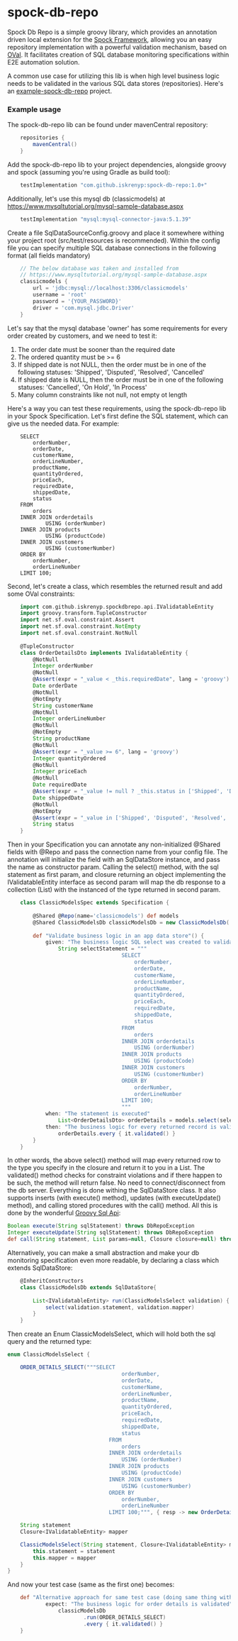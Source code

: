 # spock-db-repo

Spock Db Repo is a simple groovy library, which provides an annotation driven local extension for the [Spock Framework], allowing you an easy repository implementation with a powerful validation mechanism, based on [OVal]. 
It facilitates creation of SQL database monitoring specifications within E2E automation solution.

A common use case for utilizing this lib is when high level business logic needs to be validated in the various SQL data stores (repositories). Here's an [example-spock-db-repo] project.

### Example usage

The spock-db-repo lib can be found under mavenCentral repository:

```groovy
    repositories {
        mavenCentral()
    }
```

Add the spock-db-repo lib to your project dependencies, alongside groovy and spock (assuming you're using Gradle as build tool):

```groovy
    testImplementation "com.github.iskrenyp:spock-db-repo:1.0+"
```

Additionally, let's use this mysql db (classicmodels) at https://www.mysqltutorial.org/mysql-sample-database.aspx

```groovy
    testImplementation "mysql:mysql-connector-java:5.1.39"
```
Create a file SqlDataSourceConfig.groovy and place it somewhere withing your project root (src/test/resources is recommended).
Within the config file you can specify multiple SQL database connections in the following format (all fields mandatory)

```groovy
    // The below database was taken and installed from
    // https://www.mysqltutorial.org/mysql-sample-database.aspx
    classicmodels {
        url = 'jdbc:mysql://localhost:3306/classicmodels'
        username = 'root'
        password = '{YOUR_PASSWORD}'
        driver = 'com.mysql.jdbc.Driver'
    }
```

Let's say that the mysql database 'owner' has some requirements for every order created by customers, and we need to test it:
1) The order date must be sooner than the required date
2) The ordered quantity must be >= 6
3) If shipped date is not NULL, then the order must be in one of the following statuses: 'Shipped', 'Disputed', 'Resolved', 'Cancelled'
4) If shipped date is NULL, then the order must be in one of the following statuses: 'Cancelled', 'On Hold', 'In Process'
5) Many column constraints like not null, not empty ot length

Here's a way you can test these requirements, using the spock-db-repo lib in your Spock Specification.
Let's first define the SQL statement, which can give us the needed data. For example:

```mysql-psql
    SELECT
    	orderNumber,
    	orderDate,
    	customerName,
    	orderLineNumber,
    	productName,
    	quantityOrdered,
    	priceEach,
    	requiredDate,
    	shippedDate,
    	status
    FROM
    	orders
    INNER JOIN orderdetails
    		USING (orderNumber)
    INNER JOIN products
    		USING (productCode)
    INNER JOIN customers
    		USING (customerNumber)
    ORDER BY
    	orderNumber,
    	orderLineNumber
    LIMIT 100;
```

Second, let's create a class, which resembles the returned result and add some OVal constraints:

```groovy
    import com.github.iskrenyp.spockdbrepo.api.IValidatableEntity
    import groovy.transform.TupleConstructor
    import net.sf.oval.constraint.Assert
    import net.sf.oval.constraint.NotEmpty
    import net.sf.oval.constraint.NotNull
    
    @TupleConstructor
    class OrderDetailsDto implements IValidatableEntity {
        @NotNull
        Integer orderNumber
        @NotNull
        @Assert(expr = "_value < _this.requiredDate", lang = 'groovy')
        Date orderDate
        @NotNull
        @NotEmpty
        String customerName
        @NotNull
        Integer orderLineNumber
        @NotNull
        @NotEmpty
        String productName
        @NotNull
        @Assert(expr = "_value >= 6", lang = 'groovy')
        Integer quantityOrdered
        @NotNull
        Integer priceEach
        @NotNull
        Date requiredDate
        @Assert(expr = "_value != null ? _this.status in ['Shipped', 'Disputed', 'Resolved', 'Cancelled'] : _this.status in ['Cancelled', 'On Hold', 'In Process']", lang = 'groovy')
        Date shippedDate
        @NotNull
        @NotEmpty
        @Assert(expr = "_value in ['Shipped', 'Disputed', 'Resolved', 'Cancelled', 'On Hold', 'In Process']", lang = 'groovy')
        String status
    }
```

Then in your Specification you can annotate any non-initialized @Shared fields with @Repo and pass the connection name from your config file. 
The annotation will initialize the field with an SqlDataStore instance, and pass the name as constructor param. Calling the select() method, with the sql statement as first param, and closure returning an object implementing the IValidatableEntity interface as second param will map the db response to a collection (List) with the instanced of the type returned in second param.

```groovy
    class ClassicModelsSpec extends Specification {
    
        @Shared @Repo(name='classicmodels') def models
        @Shared ClassicModelsDb classicModelsDb = new ClassicModelsDb('classicmodels')
    
        def "Validate business logic in an app data store"() {
            given: "The business logic SQL select was created to validate the business requirement"
                String selectStatement = """
                                    SELECT 
                                        orderNumber,
                                        orderDate,
                                        customerName,
                                        orderLineNumber,
                                        productName,
                                        quantityOrdered,
                                        priceEach,
                                        requiredDate,
                                        shippedDate,
                                        status 
                                    FROM
                                        orders
                                    INNER JOIN orderdetails 
                                        USING (orderNumber)
                                    INNER JOIN products 
                                        USING (productCode)
                                    INNER JOIN customers 
                                        USING (customerNumber)
                                    ORDER BY 
                                        orderNumber, 
                                        orderLineNumber
                                    LIMIT 100;
                                    """
            when: "The statement is executed"
                List<OrderDetailsDto> orderDetails = models.select(selectStatement) { resp -> new OrderDetailsDto(resp) }
            then: "The business logic for every returned record is validated"
                orderDetails.every { it.validated() }
        }
    }
```
In other words, the above select() method will map every returned row to the type you specify in the closure
and return it to you in a List. The validated() method checks for constraint violations and if there happen to be 
such, the method will return false.
No need to connect/disconnect from the db server. Everything is done withing the SqlDataStore class. It also
supports inserts (with execute() method), updates (with executeUpdate() method), and calling stored procedures 
with the call() method. All this is done by the wonderful [Groovy Sql Api]:

```groovy
Boolean execute(String sqlStatement) throws DbRepoException 
Integer executeUpdate(String sqlStatement) throws DbRepoException 
def call(String statement, List params=null, Closure closure=null) throws DbRepoException 
```

Alternatively, you can make a small abstraction and make your db monitoring specification even more readable, by
declaring a class which extends SqlDataStore:

```groovy
    @InheritConstructors
    class ClassicModelsDb extends SqlDataStore{
    
        List<IValidatableEntity> run(ClassicModelsSelect validation) {
            select(validation.statement, validation.mapper)
        }
    }
```

Then create an Enum ClassicModelsSelect, which will hold both the sql query and the returned type:

```groovy
enum ClassicModelsSelect {

    ORDER_DETAILS_SELECT("""SELECT 
                                    orderNumber,
                                    orderDate,
                                    customerName,
                                    orderLineNumber,
                                    productName,
                                    quantityOrdered,
                                    priceEach,
                                    requiredDate,
                                    shippedDate,
                                    status 
                                FROM
                                    orders
                                INNER JOIN orderdetails 
                                    USING (orderNumber)
                                INNER JOIN products 
                                    USING (productCode)
                                INNER JOIN customers 
                                    USING (customerNumber)
                                ORDER BY 
                                    orderNumber, 
                                    orderLineNumber
                                LIMIT 100;""", { resp -> new OrderDetailsDto(resp) })

    String statement
    Closure<IValidatableEntity> mapper

    ClassicModelsSelect(String statement, Closure<IValidatableEntity> mapper) {
        this.statement = statement
        this.mapper = mapper
    }
} 
```

And now your test case (same as the first one) becomes:

```groovy
    def "Alternative approach for same test case (doing same thing with little abstraction)" () {
            expect: "The business logic for order details is validated"
                classicModelsDb
                        .run(ORDER_DETAILS_SELECT)
                        .every { it.validated() }
    }
```

[Spock Framework]: <http://spockframework.org/spock/docs/1.3/all_in_one.html>
[OVal]: <http://oval.sourceforge.net/>
[example-spock-db-repo]: <https://github.com/iskrenyp/spock-goodies-examples/tree/master/db-repo-example>
[Groovy Sql Api]: <https://docs.groovy-lang.org/latest/html/api/groovy/sql/Sql.html>
